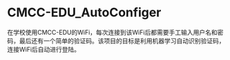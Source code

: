 # CMCC-EDU_AutoConfiger
在学校使用CMCC-EDU的WiFi，每次连接到该WiFi后都需要手工输入用户名和密码，最后还有一个简单的验证码。该项目的目标是利用机器学习自动识别验证码，连接WiFi后自动进行登陆。

